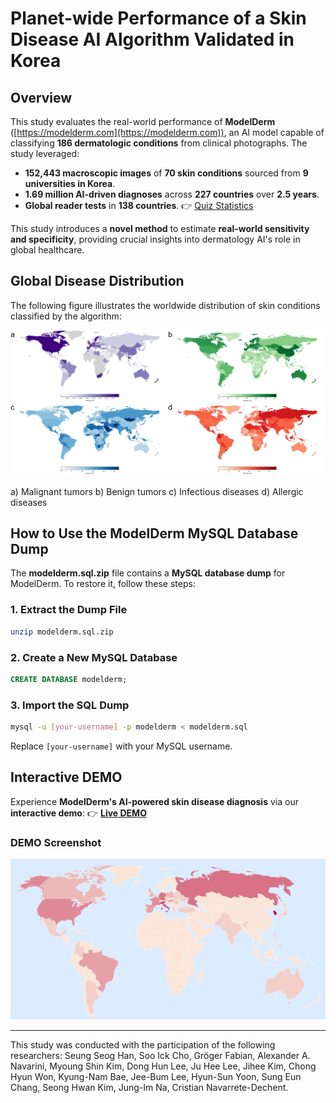 # Planet-wide Performance of a Skin Disease AI Algorithm Validated in Korea

## Overview
This study evaluates the real-world performance of **ModelDerm** ([https://modelderm.com](https://modelderm.com)), an AI model capable of classifying **186 dermatologic conditions** from clinical photographs. The study leveraged:
- **152,443 macroscopic images** of **70 skin conditions** sourced from **9 universities in Korea**.
- **1.69 million AI-driven diagnoses** across **227 countries** over **2.5 years**.
- **Global reader tests** in **138 countries**. 👉 [Quiz Statistics](https://modelderm.com/quiz_stat.html)

This study introduces a **novel method** to estimate **real-world sensitivity and specificity**, providing crucial insights into dermatology AI's role in global healthcare.

## Global Disease Distribution
The following figure illustrates the worldwide distribution of skin conditions classified by the algorithm:

![Global Disease Distribution](https://github.com/whria78/nia/blob/main/map/Figure2.jpg)

a) Malignant tumors
b) Benign tumors
c) Infectious diseases
d) Allergic diseases

## How to Use the ModelDerm MySQL Database Dump
The **modelderm.sql.zip** file contains a **MySQL database dump** for ModelDerm. To restore it, follow these steps:

### **1. Extract the Dump File**
```bash
unzip modelderm.sql.zip
```

### **2. Create a New MySQL Database**
```sql
CREATE DATABASE modelderm;
```

### **3. Import the SQL Dump**
```bash
mysql -u [your-username] -p modelderm < modelderm.sql
```
Replace `[your-username]` with your MySQL username.

## Interactive DEMO
Experience **ModelDerm's AI-powered skin disease diagnosis** via our **interactive demo**:
👉 **[Live DEMO](https://whria78.github.io/nia/demo)**

### DEMO Screenshot
![DEMO Screenshot](https://github.com/whria78/nia/blob/main/demo/capture.JPG)

---
This study was conducted with the participation of the following researchers: Seung Seog Han, Soo Ick Cho, Gröger Fabian, Alexander A. Navarini, Myoung Shin Kim, Dong Hun Lee, Ju Hee Lee, Jihee Kim, Chong Hyun Won, Kyung-Nam Bae, Jee-Bum Lee, Hyun-Sun Yoon, Sung Eun Chang, Seong Hwan Kim, Jung-Im Na, Cristian Navarrete-Dechent.
